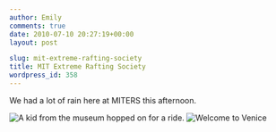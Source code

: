 ```yaml
---
author: Emily
comments: true
date: 2010-07-10 20:27:19+00:00
layout: post

slug: mit-extreme-rafting-society
title: MIT Extreme Rafting Society
wordpress_id: 358
---
```


We had a lot of rain here at MITERS this afternoon.


![A kid from the museum hopped on for a ride.](http://miters.mit.edu/wp-content/uploads/2010/07/IMG_1175-1024x768.jpg)
![Welcome to Venice](http://miters.mit.edu/wp-content/uploads/2010/07/venice-1024x768.jpg)
